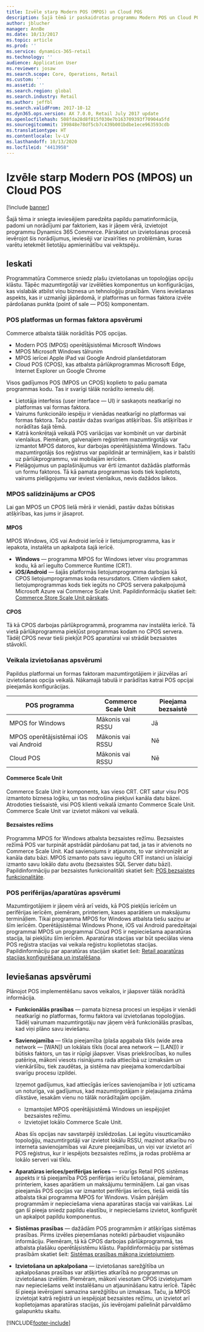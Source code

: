```yaml
---
title: Izvēle starp Modern POS (MPOS) un Cloud POS
description: Šajā tēmā ir paskaidrotas programmu Modern POS un Cloud POS galvenās atšķirības. Tajā ir aprakstīti arī dažādi faktori, kas ir jāņem vērā mazumtirgotājiem, kuri ievieš Dynamics 365 Commerce, lai izvēlētos savām prasībām piemērotāko risinājumu.
author: jblucher
manager: AnnBe
ms.date: 10/13/2017
ms.topic: article
ms.prod: ''
ms.service: dynamics-365-retail
ms.technology: ''
audience: Application User
ms.reviewer: josaw
ms.search.scope: Core, Operations, Retail
ms.custom: ''
ms.assetid: ''
ms.search.region: global
ms.search.industry: Retail
ms.author: jeffbl
ms.search.validFrom: 2017-10-12
ms.dyn365.ops.version: AX 7.0.0, Retail July 2017 update
ms.openlocfilehash: 508fda28d8f815f030e7b163709393f70904a5fd
ms.sourcegitcommit: 199848e78df5cb7c439b001bdbe1ece963593cdb
ms.translationtype: HT
ms.contentlocale: lv-LV
ms.lasthandoff: 10/13/2020
ms.locfileid: "4413958"
---
```

# <a name="choose-between-modern-pos-mpos-and-cloud-pos"></a>Izvēle starp Modern POS (MPOS) un Cloud POS

[!include [banner](includes/banner.md)]

Šajā tēma ir sniegta ieviesējiem paredzēta papildu pamatinformācija, padomi un norādījumi par faktoriem, kas ir jāņem vērā, izvietojot programmu Dynamics 365 Commerce. Pārskatot un izvietošanas procesā ievērojot šis norādījumus, ieviesēji var izvairīties no problēmām, kuras varētu ietekmēt lietotāju apmierinātību vai veiktspēju.

## <a name="insights"></a>Ieskati

Programmatūra Commerce sniedz plašu izvietošanas un topoloģijas opciju klāstu. Tāpēc mazumtirgotāji var izvēlēties komponentus un konfigurācijas, kas vislabāk atbilst viņu biznesa un tehnoloģiju prasībām. Viens ieviešanas aspekts, kas ir uzmanīgi jāpārdomā, ir platformas un formas faktora izvēle pārdošanas punkta (point of sale — POS) komponentam.

### <a name="pos-platform-and-form-factor-considerations"></a>POS platformas un formas faktora apsvērumi

Commerce atbalsta tālāk norādītās POS opcijas.

- Modern POS (MPOS) operētājsistēmai Microsoft Windows
- MPOS Microsoft Windows tālrunim
- MPOS ierīcei Apple iPad vai Google Android planšetdatoram
- Cloud POS (CPOS), kas atbalsta pārlūkprogrammas Microsoft Edge, Internet Explorer un Google Chrome

Visos gadījumos POS (MPOS un CPOS) koplieto to pašu pamata programmas kodu. Tas ir svarīgi tālāk norādīto iemeslu dēļ.

- Lietotāja interfeiss (user interface — UI) ir saskaņots neatkarīgi no platformas vai formas faktora.
- Vairums funkcionālo iespēju ir vienādas neatkarīgi no platformas vai formas faktora. Taču pastāv dažas svarīgas atšķirības. Šīs atšķirības ir norādītas šajā tēmā.
- Katrā konkrētajā veikalā POS variācijas var kombinēt un var darbināt vienlaikus. Piemēram, galvenajiem reģistriem mazumtirgotājs var izmantot MPOS datoros, kur darbojas operētājsistēma Windows. Taču mazumtirgotājs šos reģistrus var papildināt ar termināļiem, kas ir balstīti uz pārlūkprogrammu, vai mobilajām ierīcēm.
- Pielāgojumus un paplašinājumus var ērti izmantot dažādās platformās un formu faktoros. Tā kā pamata programmas kods tiek koplietots, vairums pielāgojumu var ieviest vienlaikus, nevis dažādos laikos.

### <a name="mpos-vs-cpos"></a>MPOS salīdzinājums ar CPOS

Lai gan MPOS un CPOS lielā mērā ir vienādi, pastāv dažas būtiskas atšķirības, kas jums ir jāsaprot.

#### <a name="mpos"></a>MPOS

MPOS Windows, iOS vai Android ierīcē ir lietojumprogramma, kas ir iepakota, instalēta un apkalpota šajā ierīcē.

- **Windows** — programma MPOS for Windows ietver visu programmas kodu, kā arī iegulto Commerce Runtime (CRT). 
- **iOS/Android** — šajās platformās lietojumprogramma darbojas kā CPOS lietojumprogrammas koda resursdators. Citiem vārdiem sakot, lietojumprogrammas kods tiek iegūts no CPOS servera pakalpojumā Microsoft Azure vai Commerce Scale Unit. Papildinformāciju skatiet šeit: [Commerce Store Scale Unit pārskats](https://docs.microsoft.com/dynamics365/unified-operations/retail/dev-itpro/retail-store-system-begin).

#### <a name="cpos"></a>CPOS

Tā kā CPOS darbojas pārlūkprogrammā, programma nav instalēta ierīcē. Tā vietā pārlūkprogramma piekļūst programmas kodam no CPOS servera. Tādēļ CPOS nevar tieši piekļūt POS aparatūrai vai strādāt bezsaistes stāvoklī.

### <a name="store-deployment-considerations"></a>Veikala izvietošanas apsvērumi

Papildus platformai un formas faktoram mazumtirgotājiem ir jāizvēlas arī izvietošanas opcija veikalā. Nākamajā tabulā ir parādītas katrai POS opcijai pieejamās konfigurācijas.

| POS programma         | Commerce Scale Unit | Pieejama bezsaistē |
|-------------------------|---------------|-------------------|
| MPOS for Windows        | Mākonis vai RSSU | Jā               |
| MPOS operētājsistēmai iOS vai Android | Mākonis vai RSSU | Nē                |
| Cloud POS               | Mākonis vai RSSU | Nē                |

#### <a name="commerce-scale-unit"></a>Commerce Scale Unit

Commerce Scale Unit ir komponents, kas vieso CRT. CRT satur visu POS izmantoto biznesa loģiku, un tas nodrošina piekļuvi kanāla datu bāzei. Atrodoties tiešsaistē, visi POS klienti veikalā izmanto Commerce Scale Unit. Commerce Scale Unit var izvietot mākoni vai veikalā.

#### <a name="offline-mode"></a>Bezsaistes režīms

Programma MPOS for Windows atbalsta bezsaistes režīmu. Bezsaistes režīmā POS var turpināt apstrādāt pārdošanu pat tad, ja tas ir atvienots no Commerce Scale Unit. Kad savienojums ir atjaunots, to var sinhronizēt ar kanāla datu bāzi. MPOS izmanto pats savu iegulto CRT instanci un īslaicīgi izmanto savu lokālo datu avotu (bezsaistes SQL Server datu bāzi). Papildinformāciju par bezsaistes funkcionalitāti skatiet šeit: [POS bezsaistes funkcionalitāte](https://docs.microsoft.com/dynamics365/unified-operations/retail/pos-offline-functionality).

### <a name="pos-peripheralhardware-considerations"></a>POS perifērijas/aparatūras apsvērumi

Mazumtirgotājiem ir jāņem vērā arī veids, kā POS piekļūs ierīcēm un perifērijas ierīcēm, piemēram, printeriem, kases aparātiem un maksājumu termināļiem. Tikai programma MPOS for Windows atbalsta tiešu saziņu ar šīm ierīcēm. Operētājsistēmai Windows Phone, iOS vai Android paredzētajai programmai MPOS un programmai Cloud POS ir nepieciešama aparatūras stacija, lai piekļūtu šīm ierīcēm. Aparatūras stacijas var būt speciālas viena POS reģistra stacijas vai veikala reģistru koplietotas stacijas. Papildinformāciju par aparatūras stacijām skatiet šeit: [Retail aparatūras stacijas konfigurēšana un instalēšana](https://docs.microsoft.com/dynamics365/unified-operations/retail/retail-hardware-station-configuration-installation).

## <a name="implementation-considerations"></a>Ieviešanas apsvērumi

Plānojot POS implementēšanu savos veikalos, ir jāapsver tālāk norādītā informācija.

- **Funkcionālās prasības** — pamata biznesa procesi un iespējas ir vienādi neatkarīgi no platformas, formu faktora vai izvietošanas topoloģijas. Tādēļ vairumam mazumtirgotāju nav jāņem vērā funkcionālās prasības, kad viņi plāno savu ieviešanu.
- **Savienojamība** — tīkla pieejamība (plaša apgabala tīkls (wide area network — \[WAN\]) un lokālais tīkls (local area network — \[LAN\])) ir būtisks faktors, un tas ir rūpīgi jāapsver. Visas priekšrocības, ko nulles patēriņa, mākonī viesots risinājums rada attiecībā uz izmaksām un vienkāršību, tiek zaudētas, ja sistēma nav pieejama komercdarbībai svarīgu procesu izpildei.

    Izņemot gadījumus, kad attiecīgās ierīces savienojamība ir ļoti uzticama un noturīga, vai gadījumus, kad mazumtirgotājam ir pieļaujama zināma dīkstāve, iesakām vienu no tālāk norādītajām opcijām.

    - Izmantojiet MPOS operētājsistēmā Windows un iespējojiet bezsaistes režīmu.
    - Izvietojiet lokālo Commerce Scale Unit.

    Abas šīs opcijas nav savstarpēji izslēdzošas. Lai iegūtu visuzticamāko topoloģiju, mazumtirgotāji var izvietot lokālu RSSU, mazinot atkarību no interneta savienojamības vai Azure pieejamības, un viņi var izvietot arī POS reģistrus, kur ir iespējots bezsaistes režīms, ja rodas problēma ar lokālo serveri vai tīklu.

- **Aparatūras ierīces/perifērijas ierīces** — svarīgs Retail POS sistēmas aspekts ir tā pieejamība POS perifērijas ierīču lietošanai, piemēram, printeriem, kases aparātiem un maksājumu termināļiem. Lai gan visas pieejamās POS opcijas var izmantot perifērijas ierīces, tiešā veidā tās atbalsta tikai programma MPOS for Windows. Visām pārējām programmām ir nepieciešama viena aparatūras stacija vai vairākas. Lai gan šī pieeja sniedz papildu elastību, ir nepieciešams izvietot, konfigurēt un apkalpot papildu komponentus.
- **Sistēmas prasības** — dažādām POS programmām ir atšķirīgas sistēmas prasības. Pirms izvēles pieņemšanas noteikti pārbaudiet visjaunāko informāciju. Piemēram, tā kā CPOS darbojas pārlūkprogrammā, tas atbalsta plašāku operētājsistēmu klāstu. Papildinformāciju par sistēmas prasībām skatiet šeit: [Sistēmas prasības mākoņa izvietojumiem](https://docs.microsoft.com/dynamics365/unified-operations/fin-and-ops/get-started/system-requirements).
- **Izvietošana un apkalpošana** — izvietošanas sarežģītība un apkalpošanas prasības var atšķirties atkarībā no programmas un izvietošanas izvēlēm. Piemēram, mākonī viesotam CPOS izvietojumam nav nepieciešams veikt instalēšanu un atjaunināšanu katru ierīcē. Tāpēc šī pieeja ievērojami samazina sarežģītību un izmaksas. Taču, ja MPOS izvietojat katrā reģistrā un iespējojat bezsaistes režīmu, un izvietot arī koplietojamas aparatūras stacijas, jūs ievērojami palielināt pārvaldāmo galapunktu skaitu.


[!INCLUDE[footer-include](../includes/footer-banner.md)]
